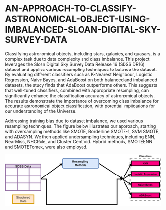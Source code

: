 # AN-APPROACH-TO-CLASSIFY-ASTRONOMICAL-OBJECT-USING-IMBALANCED-SLOAN-DIGITAL-SKY-SURVEY-DATA

Classifying astronomical objects, including stars, galaxies, and quasars, is a complex task due to data complexity and class imbalance. This project leverages the Sloan Digital Sky Survey Data Release 16 (SDSS DR16) dataset and applies various resampling techniques to balance the dataset. By evaluating different classifiers such as K-Nearest Neighbour, Logistic Regression, Naive Bayes, and AdaBoost on both balanced and imbalanced datasets, the study finds that AdaBoost outperforms others. This suggests that well-tuned classifiers, combined with appropriate resampling, can significantly enhance the classification accuracy of astronomical objects. The results demonstrate the importance of overcoming class imbalance for accurate astronomical object classification, with potential implications for our understanding of the Universe.

Addressing training bias due to dataset imbalance, we used various resampling techniques. The figure below illustrates our approach, starting with oversampling methods like SMOTE, Borderline SMOTE-1, SVM SMOTE, and ADASYN. We then applied undersampling techniques, including ENN, NearMiss, NHCRule, and Cluster Centroid. Hybrid methods, SMOTEENN and SMOTETomek, were also employed.

![Project Diagram](Plots/SDSS.png)

